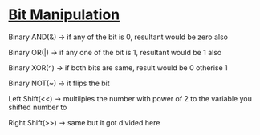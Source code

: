 # [Bit Manipulation](https://leetcode.com/discuss/study-guide/1151183/tips-hacks-which-you-cant-ignore-as-a-coder)


Binary AND(&) -> if any of the bit is 0, resultant would be zero also

Binary OR(|) -> if any one of the bit is 1, resultant would be 1 also

Binary XOR(^) -> if both bits are same, result would be 0 otherise 1 

Binary NOT(~) -> it flips the bit

Left Shift(<<) -> multilpies the number with power of 2 to the variable you shifted number to

Right Shift(>>) -> same but it got divided here
